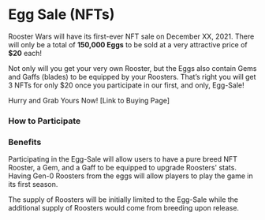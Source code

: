 # Egg Sale (NFTs)

Rooster Wars will have its first-ever NFT sale on December XX, 2021. There will only be a total of **150,000 Eggs** to be sold at a very attractive price of **$20** each!

Not only will you get your very own Rooster, but the Eggs also contain Gems and Gaffs (blades) to be equipped by your Roosters. That’s right you will get 3 NFTs for only $20 once you participate in our first, and only, Egg-Sale!

Hurry and Grab Yours Now! \[Link to Buying Page]

### How to Participate

### Benefits

Participating in the Egg-Sale will allow users to have a pure breed NFT Rooster, a Gem, and a Gaff to be equipped to upgrade Roosters' stats. Having Gen-0 Roosters from the eggs will allow players to play the game in its first season.

The supply of Roosters will be initially limited to the Egg-Sale while the additional supply of Roosters would come from breeding upon release.
